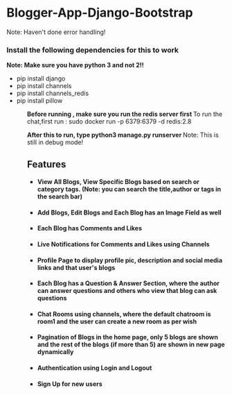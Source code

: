 # Blogger-App-Django-Bootstrap
Note: Haven't done error handling!
<h3> Install the following dependencies for this to work </h3>
<b>Note: Make sure you have python 3 and not 2!!</b>
<ul> 
	<li>pip install django</li>
	<li>pip install channels</li>
	<li>pip install channels_redis</li>
	<li>pip install pillow</li>
<ul>
<b>Before running , make sure you run the redis server first </b>
To run the chat,first run : sudo  docker run -p 6379:6379 -d redis:2.8

<b>After this to run, type python3 manage.py runserver </b>
Note: This is still in debug mode!


<h2>Features</h2>
<ul>
	<li><h4>View All Blogs, View Specific Blogs based on search or category tags. (Note: you can search the title,author or tags in the search bar)</h4></li>
	<li><h4>Add Blogs, Edit Blogs and Each Blog has an Image Field as well</h4></li>
	<li><h4>Each Blog has Comments and Likes </h4></li>
	<li><h4>Live Notifications for Comments and Likes using Channels</h4></li>
	<li><h4>Profile Page to display profile pic, description and social media links and that user's blogs</h4></li>
	<li><h4>Each Blog has a Question & Answer Section, where the author can answer questions and others who view that blog can ask questions</h4></li>
	<li><h4>Chat Rooms using channels, where the default chatroom is room1 and the user can create a new room as per wish </h4></li>
	<li><h4>Pagination of Blogs in the home page, only 5 blogs are shown and the rest of the blogs (if more than 5) are shown in new page dynamically </h4></li>
	<li><h4>Authentication using Login and Logout</h4></li>
	<li><h4>Sign Up for new users</h4></li>
</ul>
